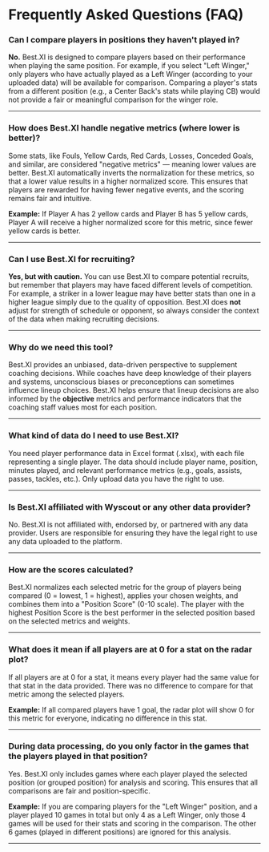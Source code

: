 # Frequently Asked Questions (FAQ)

### Can I compare players in positions they haven't played in?
**No.** Best.XI is designed to compare players based on their performance when playing the same position. For example, if you select "Left Winger," only players who have actually played as a Left Winger (according to your uploaded data) will be available for comparison. Comparing a player's stats from a different position (e.g., a Center Back's stats while playing CB) would not provide a fair or meaningful comparison for the winger role.

---

### How does Best.XI handle negative metrics (where lower is better)?
Some stats, like Fouls, Yellow Cards, Red Cards, Losses, Conceded Goals, and similar, are considered "negative metrics" — meaning lower values are better. Best.XI automatically inverts the normalization for these metrics, so that a lower value results in a higher normalized score. This ensures that players are rewarded for having fewer negative events, and the scoring remains fair and intuitive.

**Example:**
If Player A has 2 yellow cards and Player B has 5 yellow cards, Player A will receive a higher normalized score for this metric, since fewer yellow cards is better.

---

### Can I use Best.XI for recruiting?
**Yes, but with caution.** You can use Best.XI to compare potential recruits, but remember that players may have faced different levels of competition. For example, a striker in a lower league may have better stats than one in a higher league simply due to the quality of opposition. Best.XI does **not** adjust for strength of schedule or opponent, so always consider the context of the data when making recruiting decisions.

---

### Why do we need this tool?
Best.XI provides an unbiased, data-driven perspective to supplement coaching decisions. While coaches have deep knowledge of their players and systems, unconscious biases or preconceptions can sometimes influence lineup choices. Best.XI helps ensure that lineup decisions are also informed by the **objective** metrics and performance indicators that the coaching staff values most for each position.

---

### What kind of data do I need to use Best.XI?
You need player performance data in Excel format (.xlsx), with each file representing a single player. The data should include player name, position, minutes played, and relevant performance metrics (e.g., goals, assists, passes, tackles, etc.). Only upload data you have the right to use.

---

### Is Best.XI affiliated with Wyscout or any other data provider?
No. Best.XI is not affiliated with, endorsed by, or partnered with any data provider. Users are responsible for ensuring they have the legal right to use any data uploaded to the platform.

---

### How are the scores calculated?
Best.XI normalizes each selected metric for the group of players being compared (0 = lowest, 1 = highest), applies your chosen weights, and combines them into a "Position Score" (0-10 scale). The player with the highest Position Score is the best performer in the selected position based on the selected metrics and weights.

---

### What does it mean if all players are at 0 for a stat on the radar plot?
If all players are at 0 for a stat, it means every player had the same value for that stat in the data provided. There was no difference to compare for that metric among the selected players.

**Example:**
If all compared players have 1 goal, the radar plot will show 0 for this metric for everyone, indicating no difference in this stat.

--- 

### During data processing, do you only factor in the games that the players played in that position?
Yes. Best.XI only includes games where each player played the selected position (or grouped position) for analysis and scoring. This ensures that all comparisons are fair and position-specific.

**Example:**
If you are comparing players for the "Left Winger" position, and a player played 10 games in total but only 4 as a Left Winger, only those 4 games will be used for their stats and scoring in the comparison. The other 6 games (played in different positions) are ignored for this analysis.

---
